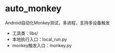 # auto_monkey
Android自动化Monkey测试，多进程，支持多设备触发

- 工具类：libs/
- 本地执行入口：local_run.py
- monkey触发入口：monkey.py
